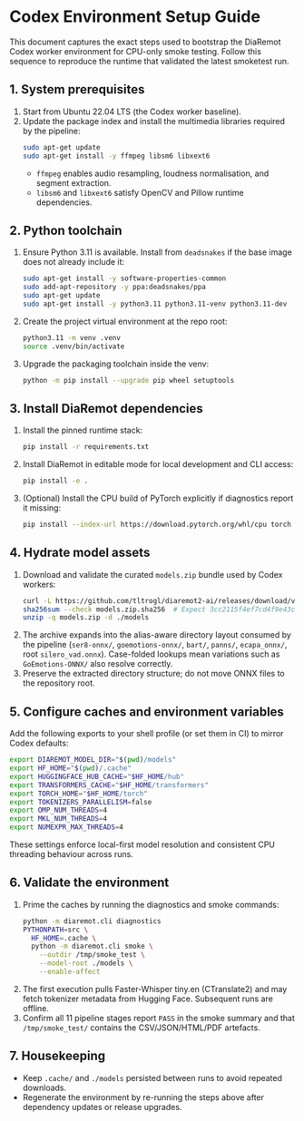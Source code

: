 # Codex Environment Setup Guide

This document captures the exact steps used to bootstrap the DiaRemot Codex
worker environment for CPU-only smoke testing. Follow this sequence to reproduce
the runtime that validated the latest smoketest run.

## 1. System prerequisites

1. Start from Ubuntu 22.04 LTS (the Codex worker baseline).
2. Update the package index and install the multimedia libraries required by the
   pipeline:
   ```bash
   sudo apt-get update
   sudo apt-get install -y ffmpeg libsm6 libxext6
   ```
   * `ffmpeg` enables audio resampling, loudness normalisation, and segment
     extraction.
   * `libsm6` and `libxext6` satisfy OpenCV and Pillow runtime dependencies.

## 2. Python toolchain

1. Ensure Python 3.11 is available. Install from `deadsnakes` if the base image
   does not already include it:
   ```bash
   sudo apt-get install -y software-properties-common
   sudo add-apt-repository -y ppa:deadsnakes/ppa
   sudo apt-get update
   sudo apt-get install -y python3.11 python3.11-venv python3.11-dev
   ```
2. Create the project virtual environment at the repo root:
   ```bash
   python3.11 -m venv .venv
   source .venv/bin/activate
   ```
3. Upgrade the packaging toolchain inside the venv:
   ```bash
   python -m pip install --upgrade pip wheel setuptools
   ```

## 3. Install DiaRemot dependencies

1. Install the pinned runtime stack:
   ```bash
   pip install -r requirements.txt
   ```
2. Install DiaRemot in editable mode for local development and CLI access:
   ```bash
   pip install -e .
   ```
3. (Optional) Install the CPU build of PyTorch explicitly if diagnostics report
   it missing:
   ```bash
   pip install --index-url https://download.pytorch.org/whl/cpu torch
   ```

## 4. Hydrate model assets

1. Download and validate the curated `models.zip` bundle used by Codex workers:
   ```bash
   curl -L https://github.com/tltrogl/diaremot2-ai/releases/download/v2.AI/models.zip -o models.zip
   sha256sum --check models.zip.sha256  # Expect 3cc2115f4ef7cd4f9e43cfcec376bf56ea2a8213cb760ab17b27edbc2cac206c
   unzip -q models.zip -d ./models
   ```
2. The archive expands into the alias-aware directory layout consumed by the
   pipeline (`ser8-onnx/`, `goemotions-onnx/`, `bart/`, `panns/`, `ecapa_onnx/`,
   root `silero_vad.onnx`). Case-folded lookups mean variations such as
   `GoEmotions-ONNX/` also resolve correctly.
3. Preserve the extracted directory structure; do not move ONNX files to the
   repository root.

## 5. Configure caches and environment variables

Add the following exports to your shell profile (or set them in CI) to mirror
Codex defaults:
```bash
export DIAREMOT_MODEL_DIR="$(pwd)/models"
export HF_HOME="$(pwd)/.cache"
export HUGGINGFACE_HUB_CACHE="$HF_HOME/hub"
export TRANSFORMERS_CACHE="$HF_HOME/transformers"
export TORCH_HOME="$HF_HOME/torch"
export TOKENIZERS_PARALLELISM=false
export OMP_NUM_THREADS=4
export MKL_NUM_THREADS=4
export NUMEXPR_MAX_THREADS=4
```

These settings enforce local-first model resolution and consistent CPU threading
behaviour across runs.

## 6. Validate the environment

1. Prime the caches by running the diagnostics and smoke commands:
   ```bash
   python -m diaremot.cli diagnostics
   PYTHONPATH=src \
     HF_HOME=.cache \
     python -m diaremot.cli smoke \
       --outdir /tmp/smoke_test \
       --model-root ./models \
       --enable-affect
   ```
2. The first execution pulls Faster-Whisper tiny.en (CTranslate2) and may fetch
   tokenizer metadata from Hugging Face. Subsequent runs are offline.
3. Confirm all 11 pipeline stages report `PASS` in the smoke summary and that
   `/tmp/smoke_test/` contains the CSV/JSON/HTML/PDF artefacts.

## 7. Housekeeping

- Keep `.cache/` and `./models` persisted between runs to avoid repeated
  downloads.
- Regenerate the environment by re-running the steps above after dependency
  updates or release upgrades.
